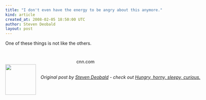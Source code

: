 ```yaml
---
title: "I don't even have the energy to be angry about this anymore."
kind: article
created_at: 2008-02-05 18:50:00 UTC
author: Steven Deobald
layout: post
---
```

One of these things is not like the others.<br /><br /><div style="text-align: center;"><a onblur="try {parent.deselectBloggerImageGracefully();} catch(e) {}" href="http://bp1.blogger.com/_-c99fYySfc4/R6iwiEHrHZI/AAAAAAAABbA/9EKKO285PlQ/s1600-h/sigh.png"><img style="margin: 0px auto 10px; display: block; text-align: center; cursor: pointer;" src="http://bp1.blogger.com/_-c99fYySfc4/R6iwiEHrHZI/AAAAAAAABbA/9EKKO285PlQ/s400/sigh.png" alt="" id="BLOGGER_PHOTO_ID_5163571072048242066" border="0" /></a>cnn.com<br /></div><div class="author">
  <img src="http://nilenso.com/people/steven-200.png" style="width: 96px; height: 96;">
  <span style="position: absolute; padding: 32px 15px;">
    <i>Original post by <a href="http://twitter.com/">Steven Deobald</a> - check out <a href="http://blog.deobald.ca/">Hungry, horny, sleepy, curious.</a></i>
  </span>
</div>
